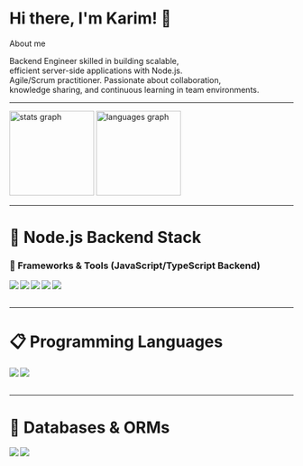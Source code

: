 # Hi there, I'm Karim! 👋
About me

Backend Engineer skilled in building scalable,  
efficient server-side applications with Node.js.  
Agile/Scrum practitioner. Passionate about collaboration,  
knowledge sharing, and continuous learning in team environments.

---


<div align="left">
  <img src="https://github-readme-stats.vercel.app/api?username=KarimMohamedDev&hide_title=false&hide_rank=false&show_icons=true&include_all_commits=true&count_private=true&disable_animations=false&theme=dracula&locale=en&hide_border=false" height="150" alt="stats graph"  />
  <img src="https://github-readme-stats.vercel.app/api/top-langs?username=KarimMohamedDev&locale=en&hide_title=false&layout=compact&card_width=320&langs_count=5&theme=dracula&hide_border=false" height="150" alt="languages graph"  />
</div>


---

# 🚀 Node.js Backend Stack

### 🧰 Frameworks & Tools (JavaScript/TypeScript Backend)
<img align="left" src="https://img.shields.io/badge/node.js-339933?style=for-the-badge&logo=node.js&logoColor=white"/>
<img align="left" src="https://img.shields.io/badge/Express.js-000000?style=for-the-badge&logo=express&logoColor=white"/>
<img align="left" src="https://img.shields.io/badge/NestJS-E0234E?style=for-the-badge&logo=nestjs&logoColor=white"/>
<img align="left" src="https://img.shields.io/badge/Jest-C21325?style=for-the-badge&logo=jest&logoColor=white"/>
<img align="left" src="https://img.shields.io/badge/Docker-2496ED?style=for-the-badge&logo=docker&logoColor=white"/>

<br/><br/>

---

# 📋 Programming Languages

<img align="left" src="https://img.shields.io/badge/JavaScript-F7DF1E?style=for-the-badge&logo=javascript&logoColor=black"/>
<img align="left" src="https://img.shields.io/badge/TypeScript-3178C6?style=for-the-badge&logo=typescript&logoColor=white"/>

<br/><br/>

---

# 💾 Databases & ORMs

<img align="left" src="https://img.shields.io/badge/PostgreSQL-316192?style=for-the-badge&logo=postgresql&logoColor=white"/>
<img align="left" src="https://img.shields.io/badge/TypeORM-E83524?style=for-the-badge&logo=typeorm&logoColor=white"/>

<br/><br/>
